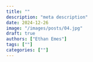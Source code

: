 ```yaml
---
title: ""
description: "meta description"
date: 2024-12-26
image: "/images/posts/04.jpg"
draft: true
authors: ["Ethan Emes"]
tags: [""]
categories: [""]
---
```


